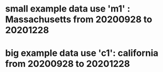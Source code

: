 # small example data use 'm1' : Massachusetts from 20200928 to 20201228
# big example data use 'c1': california from 20200928 to 20201228

